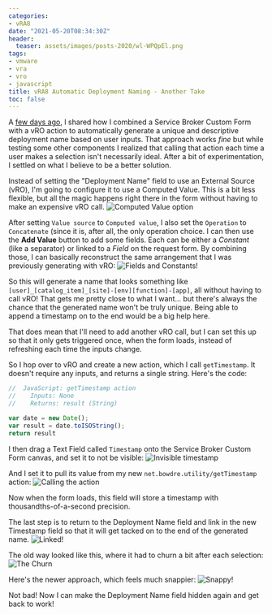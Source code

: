 ```yaml
---
categories:
- vRA8
date: "2021-05-20T08:34:30Z"
header:
  teaser: assets/images/posts-2020/wl-WPQpEl.png
tags:
- vmware
- vra
- vro
- javascript
title: vRA8 Automatic Deployment Naming - Another Take
toc: false
---
```


A [few days ago](/vra8-custom-provisioning-part-four#automatic-deployment-naming), I shared how I combined a Service Broker Custom Form with a vRO action to automatically generate a unique and descriptive deployment name based on user inputs. That approach works *fine* but while testing some other components I realized that calling that action each time a user makes a selection isn't necessarily ideal. After a bit of experimentation, I settled on what I believe to be a better solution.

Instead of setting the "Deployment Name" field to use an External Source (vRO), I'm going to configure it to use a Computed Value. This is a bit less flexible, but all the magic happens right there in the form without having to make an expensive vRO call.
![Computed Value option](/images/posts-2020/Ivv0ia8oX.png)

After setting `Value source` to `Computed value`, I also set the `Operation` to `Concatenate` (since it is, after all, the only operation choice. I can then use the **Add Value** button to add some fields. Each can be either a *Constant* (like a separator) or linked to a *Field* on the request form. By combining those, I can basically reconstruct the same arrangement that I was previously generating with vRO:
![Fields and Constants!](/images/posts-2020/zN3EN6lrG.png)

So this will generate a name that looks something like `[user]_[catalog_item]_[site]-[env][function]-[app]`, all without having to call vRO! That gets me pretty close to what I want... but there's always the chance that the generated name won't be truly unique. Being able to append a timestamp on to the end would be a big help here.

That does mean that I'll need to add another vRO call, but I can set this up so that it only gets triggered once, when the form loads, instead of refreshing each time the inputs change.

So I hop over to vRO and create a new action, which I call `getTimestamp`. It doesn't require any inputs, and returns a single string. Here's the code:
```js
//  JavaScript: getTimestamp action
//    Inputs: None
//    Returns: result (String)

var date = new Date();
var result = date.toISOString();
return result
```

I then drag a Text Field called `Timestamp` onto the Service Broker Custom Form canvas, and set it to not be visible:
![Invisible timestamp](/images/posts-2020/rtTeG3ZoR.png)

And I set it to pull its value from my new `net.bowdre.utility/getTimestamp` action:
![Calling the action](/images/posts-2020/NoN-72Qf6.png)

Now when the form loads, this field will store a timestamp with thousandths-of-a-second precision.

The last step is to return to the Deployment Name field and link in the new Timestamp field so that it will get tacked on to the end of the generated name.
![Linked!](/images/posts-2020/wl-WPQpEl.png)

The old way looked like this, where it had to churn a bit after each selection:
![The Churn](/images/posts-2020/vH-npyz9s.gif)

Here's the newer approach, which feels much snappier:
![Snappy!](/images/posts-2020/aumfETl1l.gif)

Not bad! Now I can make the Deployment Name field hidden again and get back to work!